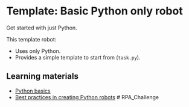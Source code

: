 # Template: Basic Python only robot

Get started with just Python.

This template robot:

- Uses only Python.
- Provides a simple template to start from (`task.py`).

## Learning materials

- [Python basics](https://robocorp.com/docs/languages-and-frameworks/python)
- [Best practices in creating Python robots](https://robocorp.com/docs/development-guide/qa-and-best-practices/python-robots)
#   R P A _ C h a l l e n g e  
 